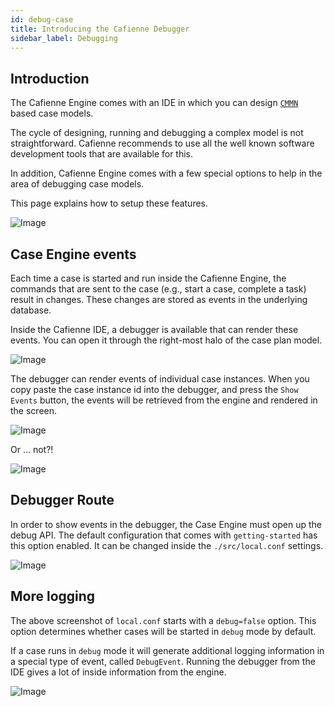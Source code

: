 ```yaml
---
id: debug-case
title: Introducing the Cafienne Debugger
sidebar_label: Debugging
---
```


## Introduction
The Cafienne Engine comes with an IDE in which you can design [`CMMN`](https://omg.org/spec/CMMN) based case models.

The cycle of designing, running and debugging a complex model is not straightforward.
Cafienne recommends to use all the well known software development tools that are available for this.

In addition, Cafienne Engine comes with a few special options to help in the area of debugging case models.

This page explains how to setup these features.


![Image](assets/ide/ide-sample.png)


## Case Engine events
Each time a case is started and run inside the Cafienne Engine, the commands that are sent to the case (e.g., start a case, complete a task) result in changes. These changes are stored as events in the underlying database.

Inside the Cafienne IDE, a debugger is available that can render these events. You can open it through the right-most halo of the case plan model.


![Image](assets/ide/debugger-halo.png)


The debugger can render events of individual case instances.
When you copy paste the case instance id into the debugger, and press the `Show Events` button, the events will be retrieved from the engine and rendered in the screen.


![Image](assets/ide/debugger-task.png)


Or ... not?!


![Image](assets/ide/debugger-route-closed.png)


## Debugger Route
In order to show events in the debugger, the Case Engine must open up the debug API.
The default configuration that comes with `getting-started` has this option enabled.
It can be changed inside the `./src/local.conf` settings.


![Image](assets/ide/open-debugger-route.png)


## More logging
The above screenshot of `local.conf` starts with a `debug=false` option.
This option determines whether cases will be started in `debug` mode by default.

If a case runs in `debug` mode it will generate additional logging information in a special type of event, called `DebugEvent`. Running the debugger from the IDE gives a lot of inside information from the engine.


![Image](assets/ide/debugger-logmessages.png)




